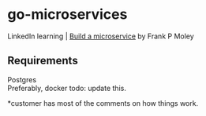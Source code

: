# go-microservices

LinkedIn learning | [Build a microservice](https://www.linkedin.com/learning/build-a-microservice-with-go) by Frank P Moley

## Requirements
Postgres  
Preferably, docker
todo: update this.

*customer has most of the comments on how things work.

